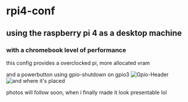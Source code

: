 # rpi4-conf

## using the raspberry pi 4 as a desktop machine
### with a chromebook level of performance

this config provides a overclocked pi, more allocated vram

and a powerbutton using gpio-shutdown on gpio3
![Gpio-Header](IMG_0725)
![and where it's placed](IMG_0726)

photos will follow soon, when i finally made it look presentable lol
